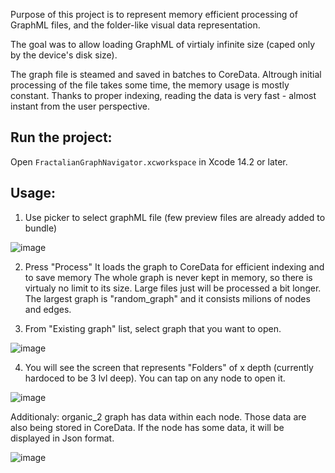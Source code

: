 Purpose of this project is to represent memory efficient processing of GraphML files, 
and the folder-like visual data representation.

The goal was to allow loading GraphML of virtialy infinite size (caped only by the device's disk size).

The graph file is steamed and saved in batches to CoreData.
Altrough initial processing of the file takes some time, the memory usage is mostly constant.
Thanks to proper indexing, reading the data is very fast - almost instant from the user perspective. 

## Run the project:

Open `FractalianGraphNavigator.xcworkspace` in Xcode 14.2 or later.


## Usage:
1. Use picker to select graphML file (few preview files are already added to bundle)


![image](https://github.com/kamzab95/FractalianGraphNavigator/assets/16488919/8ec5729b-706c-4a64-ba8a-27189dbd63df)

2. Press "Process"
It loads the graph to CoreData for efficient indexing and to save memory 
The whole graph is never kept in memory, so there is virtualy no limit to its size. Large files just will be processed a bit longer.
The largest graph is "random_graph" and it consists milions of nodes and edges.


3. From "Existing graph" list, select graph that you want to open.


![image](https://github.com/kamzab95/FractalianGraphNavigator/assets/16488919/e6de5c40-5489-4681-8c08-de956e282666)

4. You will see the screen that represents "Folders" of x depth (currently hardoced to be 3 lvl deep). You can tap on any node to open it.


![image](https://github.com/kamzab95/FractalianGraphNavigator/assets/16488919/cc95ce44-9a82-4619-bb52-0980f1f09c95)


Additionaly:
organic_2 graph has data within each node. Those data are also being stored in CoreData. If the node has some data, it will be displayed in Json format.


![image](https://github.com/kamzab95/FractalianGraphNavigator/assets/16488919/03398323-8603-46cc-9869-987329d6990d)










